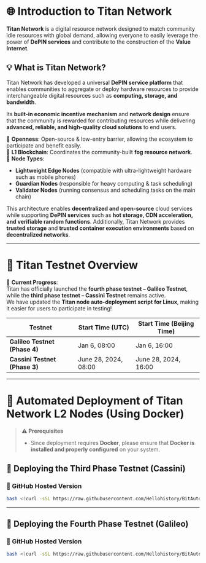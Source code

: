 # 🌐 Introduction to Titan Network  

**Titan Network** is a digital resource network designed to match community idle resources with global demand, allowing everyone to easily leverage the power of **DePIN services** and contribute to the construction of the **Value Internet**.  

## 💡 What is Titan Network?  

Titan Network has developed a universal **DePIN service platform** that enables communities to aggregate or deploy hardware resources to provide interchangeable digital resources such as **computing, storage, and bandwidth**.  

Its **built-in economic incentive mechanism** and **network design** ensure that the community is rewarded for contributing resources while delivering **advanced, reliable, and high-quality cloud solutions** to end users.  

🔹 **Openness**: Open-source & low-entry barrier, allowing the ecosystem to participate and benefit easily.  
🔹 **L1 Blockchain**: Coordinates the community-built **fog resource network**.  
🔹 **Node Types**:  
   - **Lightweight Edge Nodes** (compatible with ultra-lightweight hardware such as mobile phones)  
   - **Guardian Nodes** (responsible for heavy computing & task scheduling)  
   - **Validator Nodes** (running consensus and scheduling tasks on the main chain)  

This architecture enables **decentralized and open-source** cloud services while supporting **DePIN services** such as **hot storage, CDN acceleration, and verifiable random functions**. Additionally, Titan Network provides **trusted storage** and **trusted container execution environments** based on **decentralized networks**.  

---

# 🔹 Titan Testnet Overview  

🚀 **Current Progress**:  
Titan has officially launched the **fourth phase testnet – Galileo Testnet**, while the **third phase testnet – Cassini Testnet** remains active.  
We have updated the **Titan node auto-deployment script for Linux**, making it easier for users to participate in testing!  

| Testnet | Start Time (UTC) | Start Time (Beijing Time) |
|---------|----------------|--------------------------|
| **Galileo Testnet (Phase 4)** | Jan 6, 08:00 | Jan 6, 16:00 |
| **Cassini Testnet (Phase 3)** | June 28, 2024, 08:00 | June 28, 2024, 16:00 |

---

# 🚀 **Automated Deployment of Titan Network L2 Nodes (Using Docker)**  

> **⚠️ Prerequisites**  
> - Since deployment requires **Docker**, please ensure that **Docker is installed and properly configured** on your system.  

## 📌 **Deploying the Third Phase Testnet (Cassini)**  

### **🔹 GitHub Hosted Version**
```bash
bash <(curl -sSL https://raw.githubusercontent.com/Hellohistory/BitAuto/refs/heads/main/crypto_tool/titan_network/titan_network_3_en.sh)
```

---

## 📌 **Deploying the Fourth Phase Testnet (Galileo)**  

### **🔹 GitHub Hosted Version**
```bash
bash <(curl -sSL https://raw.githubusercontent.com/Hellohistory/BitAuto/refs/heads/main/crypto_tool/titan_network/titan_network_4_en.sh)
```
